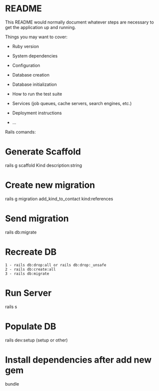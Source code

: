 # README

This README would normally document whatever steps are necessary to get the
application up and running.

Things you may want to cover:

* Ruby version

* System dependencies

* Configuration

* Database creation

* Database initialization

* How to run the test suite

* Services (job queues, cache servers, search engines, etc.)

* Deployment instructions

* ...


Rails comands:

# Generate Scaffold
rails g scaffold Kind description:string

# Create new migration
rails g migration add_kind_to_contact kind:references

# Send migration
rails db:migrate

# Recreate DB
    1 - rails db:drop:all or rails db:drop:_unsafe
    2 - rails db:create:all
    3 - rails db:migrate

# Run Server
rails s

# Populate DB
rails dev:setup (setup or other)

# Install dependencies after add new gem
bundle